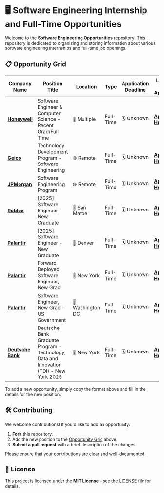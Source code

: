 # 🖥️ Software Engineering Internship and Full-Time Opportunities

Welcome to the **Software Engineering Opportunities** repository! This repository is dedicated to organizing and storing information about various software engineering internships and full-time job openings. 

## 📋 Opportunity Grid

| **Company Name** | **Position Title**          | **Location**           | **Type**       | **Application Deadline** | **Link to Apply**  |
| ---------------- | --------------------------- | ---------------------- | -------------- | ------------------------ | ------------------ |
| [**Honeywell**](https://www.linkedin.com/company/honeywell/) | Software Engineer & Computer Science - Recent Grad/Full Time | 📍 Multiple               | Full-Time     | 🗓️ Unknown            | [**Apply Here**](https://careers.honeywell.com/us/en/job/req460344/Software-Engineer-Computer-Science-Recent-Grad-Full-Time) |
| [**Geico**](https://www.linkedin.com/company/geico/) | Technology Development Program - Software Engineering   | 🌐 Remote    | Full-Time      | 🗓️ Unknown           | [**Apply Here**](https://geico.wd1.myworkdayjobs.com/en-US/External/job/Technology-Development-Program---Software-Engineering_R0051974) |
| [**JPMorgan**](https://www.linkedin.com/company/jpmorgan/) | Software Engineering Program          | 🌐 Remote               | Full-Time     | 🗓️ Unknown             | [**Apply Here**](https://careers.jpmorgan.com/global/en/students/programs/software-engineer-fulltime) |
| [**Roblox**](https://www.linkedin.com/company/roblox/) | [2025] Software Engineer - New Graduate         | 📍 San Matoe              | Full-Time     | 🗓️ Unknown             | [**Apply Here**](https://careers.roblox.com/jobs/6086753?gh_jid=6086753&gh_src=c80812c41usn) |
| [**Palantir**](https://www.linkedin.com/company/palantir-technologies/) | [2025] Software Engineer - New Graduate         | 📍 Denver              | Full-Time     | 🗓️ Unknown             | [**Apply Here**](https://jobs.lever.co/palantir/c34b424e-caf2-455a-b104-ae1096ccca29/) |
| [**Palantir**](https://www.linkedin.com/company/palantir-technologies/) | Forward Deployed Software Engineer, New Grad         | 📍 New York              | Full-Time     | 🗓️ Unknown             | [**Apply Here**](https://jobs.lever.co/palantir/8dcdb586-46ae-4f94-9d05-7f1989400049/) |
| [**Palantir**](https://www.linkedin.com/company/palantir-technologies/) | Software Engineer, New Grad - US Government         | 📍 Washington DC              | Full-Time     | 🗓️ Unknown             | [**Apply Here**](https://jobs.lever.co/palantir/19d5e5f8-37a6-4a6f-b2ca-423370b3a1c2/) |
| [**Deutsche Bank**](https://www.linkedin.com/company/deutsche-bank/) | Deutsche Bank Graduate Program - Technology, Data and Innovation (TDI) - New York 2025         | 📍 New York              | Full-Time     | 🗓️ Unknown             | [**Apply Here**](https://db.recsolu.com/external/requisitions/Yqt2f29X7hFr8nO6Si_YaQ) |


To add a new opportunity, simply copy the format above and fill in the details for the new position.

## 🛠️ Contributing

We welcome contributions! If you'd like to add an opportunity:

1. **Fork** this repository.
2. Add the new position to the [Opportunity Grid](#opportunity-grid) above.
3. **Submit a pull request** with a brief description of the changes.

Please ensure that your contributions are clear and well-documented.

## 📜 License

This project is licensed under the **MIT License** - see the [LICENSE](LICENSE) file for details.



